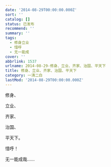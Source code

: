 ```yaml
---
date: '2014-08-29T00:00:00.000Z'
sort: ''
catalog: []
status: 已发布
recommend: ''
summary: ''
tags:
  - 修身立业
  - 惜呼
  - 无一能成
cover: ''
abbrlink: 1537
urlname: 2014-08-29-修身、立业、齐家、治国、平天下
title: 修身、立业、齐家、治国、平天下
category: 一清二白
lastMod: '2014-08-29T00:00:00.000Z'
---
```


修身、


立业、


齐家、


治国、


平天下。


惜呼！


无一能成哉……

